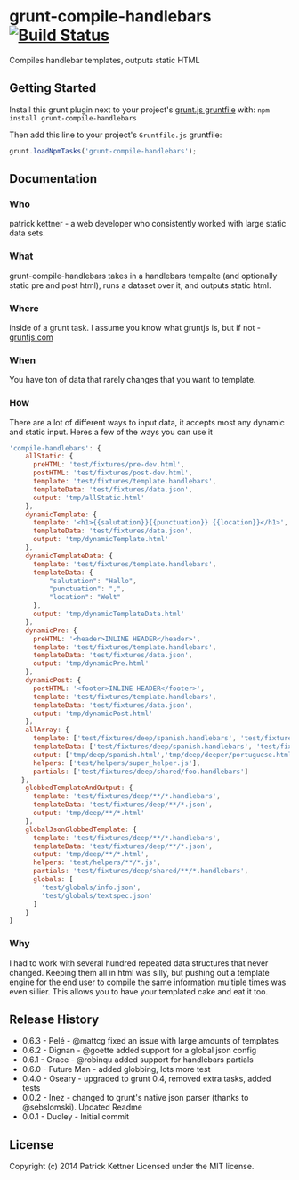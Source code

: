# grunt-compile-handlebars [![Build Status](https://secure.travis-ci.org/patrickkettner/grunt-compile-handlebars.png?branch=master)](http://travis-ci.org/patrickkettner/grunt-compile-handlebars)

Compiles handlebar templates, outputs static HTML

## Getting Started
Install this grunt plugin next to your project's [grunt.js gruntfile][getting_started] with: `npm install grunt-compile-handlebars`

Then add this line to your project's `Gruntfile.js` gruntfile:

```javascript
grunt.loadNpmTasks('grunt-compile-handlebars');
```

[grunt]: https://github.com/gruntjs/grunt
[getting_started]: https://github.com/gruntjs/grunt/blob/master/docs/getting_started.md

## Documentation
### Who
patrick kettner - a web developer who consistently worked with large static data sets.

### What
grunt-compile-handlebars takes in a handlebars tempalte (and optionally static pre and post html), runs a dataset over it, and outputs static html.

### Where
inside of a grunt task. I assume you know what gruntjs is, but if not - [gruntjs.com](http://gruntjs.com)

### When
You have ton of data that rarely changes that you want to template.

### How
There are a lot of different ways to input data, it accepts most any dynamic and static
input.
Heres a few of the ways you can use it

```javascript
'compile-handlebars': {
    allStatic: {
      preHTML: 'test/fixtures/pre-dev.html',
      postHTML: 'test/fixtures/post-dev.html',
      template: 'test/fixtures/template.handlebars',
      templateData: 'test/fixtures/data.json',
      output: 'tmp/allStatic.html'
    },
    dynamicTemplate: {
      template: '<h1>{{salutation}}{{punctuation}} {{location}}</h1>',
      templateData: 'test/fixtures/data.json',
      output: 'tmp/dynamicTemplate.html'
    },
    dynamicTemplateData: {
      template: 'test/fixtures/template.handlebars',
      templateData: {
          "salutation": "Hallo",
          "punctuation": ",",
          "location": "Welt"
      },
      output: 'tmp/dynamicTemplateData.html'
    },
    dynamicPre: {
      preHTML: '<header>INLINE HEADER</header>',
      template: 'test/fixtures/template.handlebars',
      templateData: 'test/fixtures/data.json',
      output: 'tmp/dynamicPre.html'
    },
    dynamicPost: {
      postHTML: '<footer>INLINE HEADER</footer>',
      template: 'test/fixtures/template.handlebars',
      templateData: 'test/fixtures/data.json',
      output: 'tmp/dynamicPost.html'
    },
    allArray: {
      template: ['test/fixtures/deep/spanish.handlebars', 'test/fixtures/deep/deeper/portuguese.handlebars'],
      templateData: ['test/fixtures/deep/spanish.handlebars', 'test/fixtures/deep/deeper/portuguese.json'],
      output: ['tmp/deep/spanish.html','tmp/deep/deeper/portuguese.html'],
      helpers: ['test/helpers/super_helper.js'],
      partials: ['test/fixtures/deep/shared/foo.handlebars']
   },
    globbedTemplateAndOutput: {
      template: 'test/fixtures/deep/**/*.handlebars',
      templateData: 'test/fixtures/deep/**/*.json',
      output: 'tmp/deep/**/*.html'
    },
    globalJsonGlobbedTemplate: {
      template: 'test/fixtures/deep/**/*.handlebars',
      templateData: 'test/fixtures/deep/**/*.json',
      output: 'tmp/deep/**/*.html',
      helpers: 'test/helpers/**/*.js',
      partials: 'test/fixtures/deep/shared/**/*.handlebars',
      globals: [
        'test/globals/info.json',
        'test/globals/textspec.json'
      ]
    }
}
```

### Why
I had to work with several hundred repeated data structures that never changed. Keeping them all in html was silly, but pushing out a template engine for the end user to compile the same information multiple times was even sillier. This allows you to have your templated cake and eat it too.

## Release History
 * 0.6.3 - Pelé  - @mattcg fixed an issue with large amounts of templates
 * 0.6.2 - Dignan  - @goette added support for a global json config
 * 0.6.1 - Grace  - @robinqu added support for handlebars partials
 * 0.6.0 - Future Man - added globbing, lots more test
 * 0.4.0 - Oseary - upgraded to grunt 0.4, removed extra tasks, added tests
 * 0.0.2 - Inez - changed to grunt's native json parser (thanks to @sebslomski). Updated Readme
 * 0.0.1 - Dudley - Initial commit

## License
Copyright (c) 2014 Patrick Kettner
Licensed under the MIT license.
